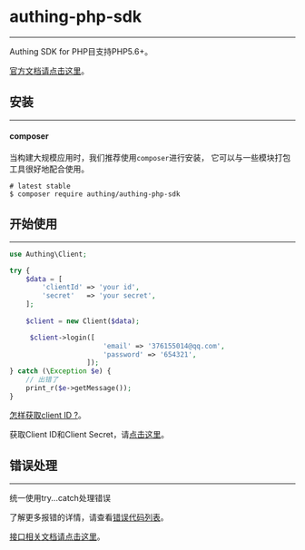 # authing-php-sdk

----------

Authing SDK for PHP目支持PHP5.6+。

[官方文档请点击这里](https://docs.authing.cn)。

## 安装

----------

#### composer

当构建大规模应用时，我们推荐使用```composer```进行安装， 它可以与一些模块打包工具很好地配合使用。

``` shell
# latest stable
$ composer require authing/authing-php-sdk
```

## 开始使用

----------

``` php
use Authing\Client;

try {
    $data = [
        'clientId' => 'your id',
        'secret'   => 'your secret',
    ];
    
    $client = new Client($data);

     $client->login([
                       'email' => '376155014@qq.com',
                       'password' => '654321',
                   ]);
} catch (\Exception $e) {
    // 出错了
    print_r($e->getMessage());
}
```

[怎样获取client ID ?](https://docs.authing.cn/#/quick_start/howto)。

获取Client ID和Client Secret，请[点击这里](https://docs.authing.cn/#/quick_start/howto)。

## 错误处理

----------

统一使用try...catch处理错误

了解更多报错的详情，请查看[错误代码列表](https://docs.authing.cn/#/quick_start/error_code)。

[接口相关文档请点击这里](https://docs.authing.cn/#/user_service/add_user)。

